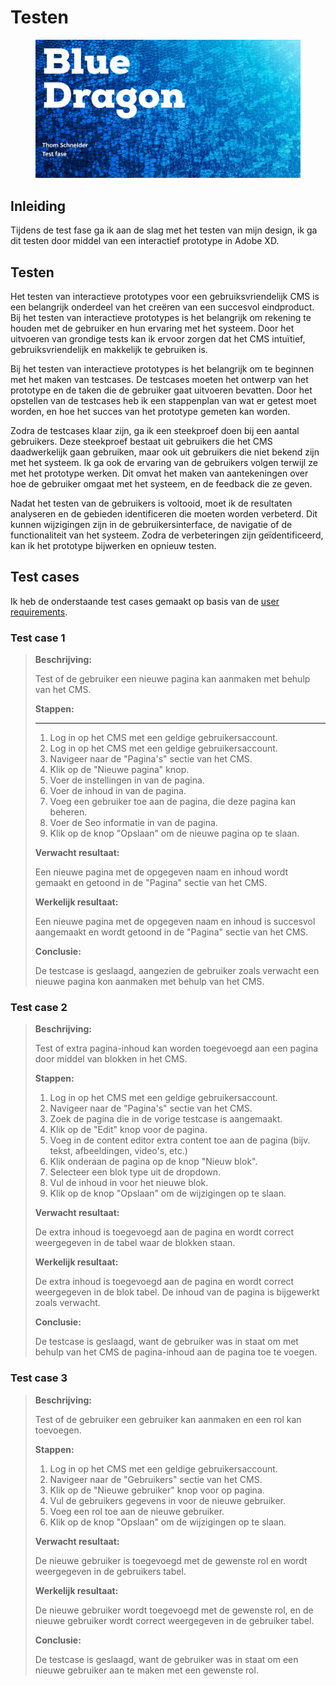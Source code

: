 # Testen

<figure><img src="../.gitbook/assets/vaktesting.png" alt=""><figcaption></figcaption></figure>

## Inleiding

Tijdens de test fase ga ik aan de slag met het testen van mijn design, ik ga dit testen door middel van een interactief prototype in Adobe XD.

## Testen

Het testen van interactieve prototypes voor een gebruiksvriendelijk CMS is een belangrijk onderdeel van het creëren van een succesvol eindproduct. Bij het testen van interactieve prototypes is het belangrijk om rekening te houden met de gebruiker en hun ervaring met het systeem. Door het uitvoeren van grondige tests kan ik ervoor zorgen dat het CMS intuïtief, gebruiksvriendelijk en makkelijk te gebruiken is.

Bij het testen van interactieve prototypes is het belangrijk om te beginnen met het maken van testcases. De testcases moeten het ontwerp van het prototype en de taken die de gebruiker gaat uitvoeren bevatten. Door het opstellen van de testcases heb ik een stappenplan van wat er getest moet worden, en hoe het succes van het prototype gemeten kan worden.

Zodra de testcases klaar zijn, ga ik een steekproef doen bij een aantal gebruikers. Deze steekproef bestaat uit gebruikers die het CMS daadwerkelijk gaan gebruiken, maar ook uit gebruikers die niet bekend zijn met het systeem. Ik ga ook de ervaring van de gebruikers volgen terwijl ze met het prototype werken. Dit omvat het maken van aantekeningen over hoe de gebruiker omgaat met het systeem, en de feedback die ze geven.

Nadat het testen van de gebruikers is voltooid, moet ik de resultaten analyseren en de gebieden identificeren die moeten worden verbeterd. Dit kunnen wijzigingen zijn in de gebruikersinterface, de navigatie of de functionaliteit van het systeem. Zodra de verbeteringen zijn geïdentificeerd, kan ik het prototype bijwerken en opnieuw testen.

## Test cases

Ik heb de onderstaande test cases gemaakt op basis van de [user requirements](concept.md#user-requirements).

### Test case 1

> **Beschrijving:**&#x20;
>
> Test of de gebruiker een nieuwe pagina kan aanmaken met behulp van het CMS.
>
>
>
> **Stappen:**
>
> ****
>
> 1. Log in op het CMS met een geldige gebruikersaccount.
> 2. Log in op het CMS met een geldige gebruikersaccount.
> 3. Navigeer naar de "Pagina's" sectie van het CMS.
> 4. Klik op de "Nieuwe pagina" knop.
> 5. Voer de instellingen in van de pagina.
> 6. Voer de inhoud in van de pagina.
> 7. Voeg een gebruiker toe aan de pagina, die deze pagina kan beheren.
> 8. Voer de Seo informatie in van de pagina.
> 9. Klik op de knop "Opslaan" om de nieuwe pagina op te slaan.
>
>
>
> **Verwacht resultaat:**
>
> Een nieuwe pagina met de opgegeven naam en inhoud wordt gemaakt en getoond in de "Pagina" sectie van het CMS.
>
>
>
> **Werkelijk resultaat:**
>
> Een nieuwe pagina met de opgegeven naam en inhoud is succesvol aangemaakt en wordt getoond in de "Pagina" sectie van het CMS.
>
>
>
> **Conclusie:**
>
> De testcase is geslaagd, aangezien de gebruiker zoals verwacht een nieuwe pagina kon aanmaken met behulp van het CMS.



### Test case 2

> **Beschrijving:**&#x20;
>
> Test of extra pagina-inhoud kan worden toegevoegd aan een pagina door middel van blokken in het CMS.
>
> &#x20;
>
> **Stappen:**
>
> &#x20;
>
> 1. Log in op het CMS met een geldige gebruikersaccount.
> 2. Navigeer naar de "Pagina's" sectie van het CMS.
> 3. Zoek de pagina die in de vorige testcase is aangemaakt.
> 4. Klik op de "Edit" knop voor de pagina.
> 5. Voeg in de content editor extra content toe aan de pagina (bijv. tekst, afbeeldingen, video's, etc.)
> 6. Klik onderaan de pagina op de knop "Nieuw blok".
> 7. Selecteer een blok type uit de dropdown.
> 8. Vul de inhoud in voor het nieuwe blok.
> 9. Klik op de knop "Opslaan" om de wijzigingen op te slaan.
>
> &#x20;
>
> **Verwacht resultaat:**
>
> De extra inhoud is toegevoegd aan de pagina en wordt correct weergegeven in de tabel waar de blokken staan.
>
> &#x20;
>
> **Werkelijk resultaat:**
>
> De extra inhoud is toegevoegd aan de pagina en wordt correct weergegeven in de blok tabel. De inhoud van de pagina is bijgewerkt zoals verwacht.
>
> &#x20;
>
> **Conclusie:**
>
> De testcase is geslaagd, want de gebruiker was in staat om met behulp van het CMS de pagina-inhoud aan de pagina toe te voegen.

### Test case 3

> **Beschrijving:**&#x20;
>
> Test of de gebruiker een gebruiker kan aanmaken en een rol kan toevoegen.
>
> &#x20;
>
> **Stappen:**
>
> &#x20;
>
> 1. Log in op het CMS met een geldige gebruikersaccount.
> 2. Navigeer naar de "Gebruikers" sectie van het CMS.
> 3. Klik op de "Nieuwe gebruiker" knop voor op pagina.
> 4. Vul de gebruikers gegevens in voor de nieuwe gebruiker.
> 5. Voeg een rol toe aan de nieuwe gebruiker.
> 6. Klik op de knop "Opslaan" om de wijzigingen op te slaan.
>
> &#x20;
>
> **Verwacht resultaat:**
>
> De nieuwe gebruiker is toegevoegd met de gewenste rol en wordt weergegeven in de gebruikers tabel.
>
> &#x20;
>
> **Werkelijk resultaat:**
>
> De nieuwe gebruiker wordt toegevoegd met de gewenste rol, en de nieuwe gebruiker wordt correct weergegeven in de gebruiker tabel.
>
> &#x20;
>
> **Conclusie:**
>
> De testcase is geslaagd, want de gebruiker was in staat om een nieuwe gebruiker aan te maken met een gewenste rol.



